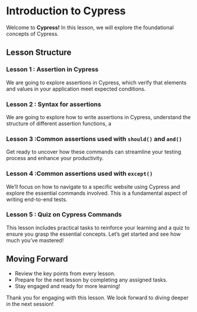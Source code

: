 # Introduction to Cypress

Welcome to **Cypress!** In this lesson, we will explore the foundational concepts of Cypress.

## Lesson Structure

### Lesson 1 : Assertion in Cypress
We are going to explore assertions in Cypress, which verify that elements and values in your application meet expected conditions.

### Lesson 2 : Syntax for assertions 

We are going to explore how to write assertions in Cypress, understand the structure of different assertion functions, a

### Lesson 3 :Common assertions used with `should()` and `and()` 

Get ready to uncover how these commands can streamline your testing process and enhance your productivity.

### Lesson 4 :Common assertions used with `except()`

We’ll focus on how to navigate to a specific website using Cypress and explore the essential commands involved. This is a fundamental aspect of writing end-to-end tests.

### Lesson 5 : Quiz on Cypress Commands

This lesson includes practical tasks to reinforce your learning and a quiz to ensure you grasp the essential concepts. Let’s get started and see how much you’ve mastered!

## Moving Forward

-   Review the key points from every lesson.
-   Prepare for the next lesson by completing any assigned tasks.
-   Stay engaged and ready for more learning!

Thank you for engaging with this lesson. We look forward to diving deeper in the next session!




<!--stackedit_data:
eyJoaXN0b3J5IjpbNTE3NDAxNTQ2LDk2ODM2Njk5MywtMTAxMT
M0ODUwOSwtMTEzOTQwNzU2NSwtMTk2NjI5Njg3LC04NTUyNzc0
MiwtMTkxMjQ0MTM4Ml19
-->
